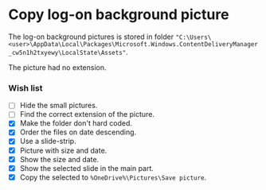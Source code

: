 ﻿# Copy log-on background picture

The log-on background pictures is stored in folder `"C:\Users\<user>\AppData\Local\Packages\Microsoft.Windows.ContentDeliveryManager_cw5n1h2txyewy\LocalState\Assets"`.

The picture had no extension.

### Wish list

- [ ] Hide the small pictures.
- [ ] Find the correct extension of the picture.
- [X] Make the folder don't hard coded.
- [X] Order the files on date descending.
- [X] Use a slide-strip.
- [X] Picture with size and date.
- [X] Show the size and date.
- [X] Show the selected slide in the main part.
- [X] Copy the selected to `%OneDrive%\Pictures\Save picture`.
